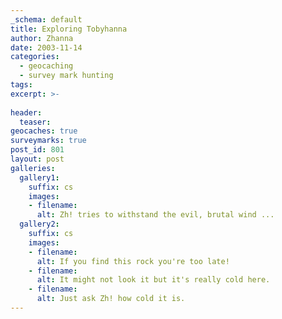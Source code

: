 ```yaml
---
_schema: default
title: Exploring Tobyhanna
author: Zhanna
date: 2003-11-14
categories:
  - geocaching
  - survey mark hunting
tags:
excerpt: >- 
  
header:
  teaser:
geocaches: true
surveymarks: true
post_id: 801
layout: post
galleries:
  gallery1:
    suffix: cs
    images:
    - filename: 
      alt: Zh! tries to withstand the evil, brutal wind ...
  gallery2:
    suffix: cs
    images:
    - filename: 
      alt: If you find this rock you're too late!
    - filename: 
      alt: It might not look it but it's really cold here.
    - filename: 
      alt: Just ask Zh! how cold it is.       
---
```

